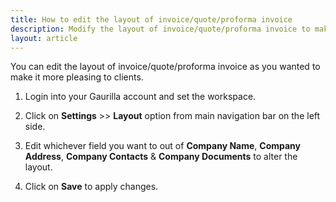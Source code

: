 ```yaml
---
title: How to edit the layout of invoice/quote/proforma invoice
description: Modify the layout of invoice/quote/proforma invoice to make them more beautiful
layout: article
---
```

You can edit the layout of invoice/quote/proforma invoice as you wanted to make it more pleasing to clients.

1. Login into your Gaurilla account and set the workspace.

2. Click on **Settings** >> **Layout** option from main navigation bar on the left side.

3. Edit whichever field you want to out of **Company Name**, **Company Address**, **Company Contacts** & **Company Documents** to alter the layout. 

4. Click on **Save** to apply changes.